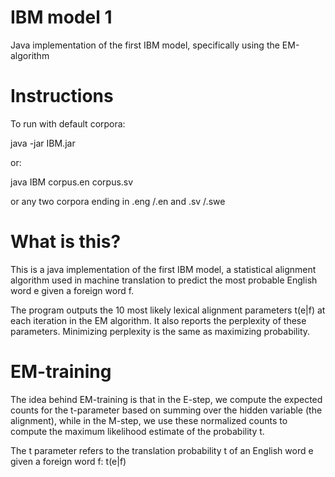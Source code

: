 # IBM model 1
Java implementation of the first IBM model, specifically using the EM-algorithm

# Instructions
To run with default corpora:

java -jar IBM.jar

or:

java IBM corpus.en corpus.sv

or any two corpora ending in .eng /.en and .sv /.swe

# What is this?
This is a java implementation of the first IBM model, a statistical alignment algorithm used in machine translation to predict 
the most probable English word e given a foreign word f.</p>

<p>The program outputs the 10 most likely lexical alignment parameters
t(e|f) at each iteration in the EM algorithm.
It also reports the perplexity of these parameters. 
Minimizing perplexity is the same as maximizing probability.</p>

# EM-training

 The idea behind EM-training is that in the E-step, we compute the expected 
counts for the t-parameter based on summing over the hidden variable (the alignment),
while in the M-step, we use these normalized counts to compute 
the maximum likelihood estimate of the probability t.


The t parameter refers to the translation probability t 
of an English word e given a foreign word f: t(e|f)


